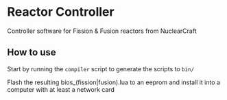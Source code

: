 # Reactor Controller
Controller software for Fission & Fusion reactors from NuclearCraft

## How to use
Start by running the `compiler` script to generate the scripts to `bin/`

Flash the resulting bios_(fission|fusion).lua to an eeprom and install it into a computer with at least a network card
